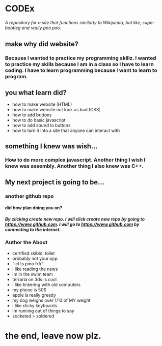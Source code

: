 # CODEx
###### A repository for a site that functions similarly to Wikipedia, but like, super bootleg and really poo poo.

## make why did website?
### Because I wanted to practice my programming skillz. I wanted to practice my skills because I am in a class so I have to learn coding. I have to learn programming because I want to learn to program.

## you what learn did?
- how to make website (HTML)
- how to make website not look as bad (CSS)
- how to add buttons
- how to do basic javascript
- how to add sound to buttons
- how to turn it into a site that anyone can interact with

## something I knew was wish...
### How to do more complex javascript. Another thing I wish I knew was assembly. Another thing I also knew was C++.

## My next project is going to be... 
### another github repo

#### did how plan doing you on?
##### By clicking create new repo. I will click create new repo by going to https://www.github.com. I will go to https://www.github.com by connecting to the internet. 

### Author the About
- certified skibidi toilet
- probably not your opp
- "icl ts pmo frfr"
- i like reading the news
- im in the swim team
- terraria on 3ds is cool
- i like tinkering with old computers
- my phone is 50$
- apple is really greedy
- my dog weighs over 1/10 of MY weight
- i like clicky keyboards
- im running out of things to say
- socketed > soldered


# the end, leave now plz.


